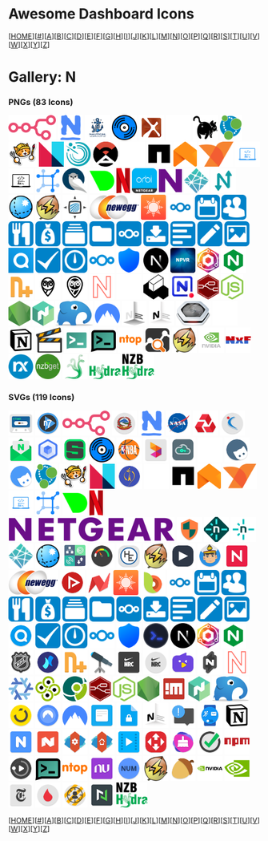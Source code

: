 # Awesome Dashboard Icons

[[HOME](..)][[#](gallery.md)][[A](gallery-a.md)][[B](gallery-b.md)][[C](gallery-c.md)][[D](gallery-d.md)][[E](gallery-e.md)][[F](gallery-f.md)][[G](gallery-g.md)][[H](gallery-h.md)][[I](gallery-i.md)][[J](gallery-j.md)][[K](gallery-k.md)][[L](gallery-l.md)][[M](gallery-m.md)][[N](gallery-n.md)][[O](gallery-o.md)][[P](gallery-p.md)][[Q](gallery-q.md)][[R](gallery-r.md)][[S](gallery-s.md)][[T](gallery-t.md)][[U](gallery-u.md)][[V](gallery-v.md)][[W](gallery-w.md)][[X](gallery-x.md)][[Y](gallery-y.md)][[Z](gallery-z.md)]

# Gallery: N

### PNGs (83 Icons)

<img src="../icons/n8n.png" alt="n8n" height="50"> <img src="../icons/nagios.png" alt="nagios" height="50"> <img src="../icons/nautical-backup.png" alt="nautical-backup" height="50"> <img src="../icons/navidrome.png" alt="navidrome" height="50"> <img src="../icons/ncore.png" alt="ncore" height="50"> <img src="../icons/neko-light.png" alt="neko-light" height="50"> <img src="../icons/neko.png" alt="neko" height="50"> <img src="../icons/neo4j.png" alt="neo4j" height="50"> <img src="../icons/neocities.png" alt="neocities" height="50"> <img src="../icons/neonlink.png" alt="neonlink" height="50"> <img src="../icons/nessus.png" alt="nessus" height="50"> <img src="../icons/netalertx.png" alt="netalertx" height="50"> <img src="../icons/netapp-light.png" alt="netapp-light" height="50"> <img src="../icons/netapp.png" alt="netapp" height="50"> <img src="../icons/netatmo.png" alt="netatmo" height="50"> <img src="../icons/netbird.png" alt="netbird" height="50"> <img src="../icons/netboot.png" alt="netboot" height="50"> <img src="../icons/netbootxyz.png" alt="netbootxyz" height="50"> <img src="../icons/netbox.png" alt="netbox" height="50"> <img src="../icons/netcam-studio.png" alt="netcam-studio" height="50"> <img src="../icons/netdata.png" alt="netdata" height="50"> <img src="../icons/netflix.png" alt="netflix" height="50"> <img src="../icons/netgear-orbi.png" alt="netgear-orbi" height="50"> <img src="../icons/netgear.png" alt="netgear" height="50"> <img src="../icons/netlify.png" alt="netlify" height="50"> <img src="../icons/netmaker.png" alt="netmaker" height="50"> <img src="../icons/netsurf.png" alt="netsurf" height="50"> <img src="../icons/network-ups-tools.png" alt="network-ups-tools" height="50"> <img src="../icons/network-weathermap.png" alt="network-weathermap" height="50"> <img src="../icons/newegg.png" alt="newegg" height="50"> <img src="../icons/newsblur.png" alt="newsblur" height="50"> <img src="../icons/nextcloud-blue.png" alt="nextcloud-blue" height="50"> <img src="../icons/nextcloud-calendar.png" alt="nextcloud-calendar" height="50"> <img src="../icons/nextcloud-contacts.png" alt="nextcloud-contacts" height="50"> <img src="../icons/nextcloud-cookbook.png" alt="nextcloud-cookbook" height="50"> <img src="../icons/nextcloud-cospend.png" alt="nextcloud-cospend" height="50"> <img src="../icons/nextcloud-deck.png" alt="nextcloud-deck" height="50"> <img src="../icons/nextcloud-files.png" alt="nextcloud-files" height="50"> <img src="../icons/nextcloud-light.png" alt="nextcloud-light" height="50"> <img src="../icons/nextcloud-ncdownloader.png" alt="nextcloud-ncdownloader" height="50"> <img src="../icons/nextcloud-news.png" alt="nextcloud-news" height="50"> <img src="../icons/nextcloud-notes.png" alt="nextcloud-notes" height="50"> <img src="../icons/nextcloud-photos.png" alt="nextcloud-photos" height="50"> <img src="../icons/nextcloud-talk.png" alt="nextcloud-talk" height="50"> <img src="../icons/nextcloud-tasks.png" alt="nextcloud-tasks" height="50"> <img src="../icons/nextcloud-timemanager.png" alt="nextcloud-timemanager" height="50"> <img src="../icons/nextcloud.png" alt="nextcloud" height="50"> <img src="../icons/nextdns.png" alt="nextdns" height="50"> <img src="../icons/nextjs.png" alt="nextjs" height="50"> <img src="../icons/nextpvr.png" alt="nextpvr" height="50"> <img src="../icons/nginx-proxy-manager.png" alt="nginx-proxy-manager" height="50"> <img src="../icons/nginx.png" alt="nginx" height="50"> <img src="../icons/nicotine-plus.png" alt="nicotine-plus" height="50"> <img src="../icons/nightscout-light.png" alt="nightscout-light" height="50"> <img src="../icons/nightscout.png" alt="nightscout" height="50"> <img src="../icons/nitter.png" alt="nitter" height="50"> <img src="../icons/nocobase-light.png" alt="nocobase-light" height="50"> <img src="../icons/nocobase.png" alt="nocobase" height="50"> <img src="../icons/nocodb.png" alt="nocodb" height="50"> <img src="../icons/node-red.png" alt="node-red" height="50"> <img src="../icons/nodejs-alt.png" alt="nodejs-alt" height="50"> <img src="../icons/nodejs.png" alt="nodejs" height="50"> <img src="../icons/nomad.png" alt="nomad" height="50"> <img src="../icons/nomie.png" alt="nomie" height="50"> <img src="../icons/nordvpn.png" alt="nordvpn" height="50"> <img src="../icons/notesnook-light.png" alt="notesnook-light" height="50"> <img src="../icons/notesnook.png" alt="notesnook" height="50"> <img src="../icons/notifiarr.png" alt="notifiarr" height="50"> <img src="../icons/notion-light.png" alt="notion-light" height="50"> <img src="../icons/notion.png" alt="notion" height="50"> <img src="../icons/nowshowing.png" alt="nowshowing" height="50"> <img src="../icons/ntfy-light.png" alt="ntfy-light" height="50"> <img src="../icons/ntfy.png" alt="ntfy" height="50"> <img src="../icons/ntop.png" alt="ntop" height="50"> <img src="../icons/ntopng.png" alt="ntopng" height="50"> <img src="../icons/nut.png" alt="nut" height="50"> <img src="../icons/nvidia.png" alt="nvidia" height="50"> <img src="../icons/nxfilter.png" alt="nxfilter" height="50"> <img src="../icons/nxlog.png" alt="nxlog" height="50"> <img src="../icons/nzbget.png" alt="nzbget" height="50"> <img src="../icons/nzbhydra.png" alt="nzbhydra" height="50"> <img src="../icons/nzbhydra2-light.png" alt="nzbhydra2-light" height="50"> <img src="../icons/nzbhydra2.png" alt="nzbhydra2" height="50">

### SVGs (119 Icons)

<img src="../icons/n-track-studio.svg" alt="n-track-studio" height="50"> <img src="../icons/n7player.svg" alt="n7player" height="50"> <img src="../icons/n8n.svg" alt="n8n" height="50"> <img src="../icons/nagarik-app.svg" alt="nagarik-app" height="50"> <img src="../icons/nagios.svg" alt="nagios" height="50"> <img src="../icons/nasa.svg" alt="nasa" height="50"> <img src="../icons/natwest.svg" alt="natwest" height="50"> <img src="../icons/naukricom.svg" alt="naukricom" height="50"> <img src="../icons/naver-mail.svg" alt="naver-mail" height="50"> <img src="../icons/naver-mybox.svg" alt="naver-mybox" height="50"> <img src="../icons/naver-series.svg" alt="naver-series" height="50"> <img src="../icons/navidrome.svg" alt="navidrome" height="50"> <img src="../icons/nba.svg" alt="nba" height="50"> <img src="../icons/ncell-app.svg" alt="ncell-app" height="50"> <img src="../icons/nebulo.svg" alt="nebulo" height="50"> <img src="../icons/neko.svg" alt="neko" height="50"> <img src="../icons/nekogram-x.svg" alt="nekogram-x" height="50"> <img src="../icons/nekogram.svg" alt="nekogram" height="50"> <img src="../icons/neo4j.svg" alt="neo4j" height="50"> <img src="../icons/neocities.svg" alt="neocities" height="50"> <img src="../icons/neonlink.svg" alt="neonlink" height="50"> <img src="../icons/nepal-telecom.svg" alt="nepal-telecom" height="50"> <img src="../icons/netapp-light.svg" alt="netapp-light" height="50"> <img src="../icons/netapp.svg" alt="netapp" height="50"> <img src="../icons/netatmo.svg" alt="netatmo" height="50"> <img src="../icons/netbird.svg" alt="netbird" height="50"> <img src="../icons/netboot.svg" alt="netboot" height="50"> <img src="../icons/netbox.svg" alt="netbox" height="50"> <img src="../icons/netdata.svg" alt="netdata" height="50"> <img src="../icons/netflix.svg" alt="netflix" height="50"> <img src="../icons/netgear.svg" alt="netgear" height="50"> <img src="../icons/netguard.svg" alt="netguard" height="50"> <img src="../icons/netlify-dark.svg" alt="netlify-dark" height="50"> <img src="../icons/netlify-light.svg" alt="netlify-light" height="50"> <img src="../icons/netlify.svg" alt="netlify" height="50"> <img src="../icons/netsurf.svg" alt="netsurf" height="50"> <img src="../icons/network-analyzer.svg" alt="network-analyzer" height="50"> <img src="../icons/network-cell-info-lite.svg" alt="network-cell-info-lite" height="50"> <img src="../icons/network-tools.svg" alt="network-tools" height="50"> <img src="../icons/network-ups-tools.svg" alt="network-ups-tools" height="50"> <img src="../icons/neutron-music-player.svg" alt="neutron-music-player" height="50"> <img src="../icons/new-sakpole.svg" alt="new-sakpole" height="50"> <img src="../icons/newchic.svg" alt="newchic" height="50"> <img src="../icons/newegg.svg" alt="newegg" height="50"> <img src="../icons/newpipe.svg" alt="newpipe" height="50"> <img src="../icons/news-break.svg" alt="news-break" height="50"> <img src="../icons/newsblur.svg" alt="newsblur" height="50"> <img src="../icons/next-browser.svg" alt="next-browser" height="50"> <img src="../icons/nextcloud-blue.svg" alt="nextcloud-blue" height="50"> <img src="../icons/nextcloud-calendar.svg" alt="nextcloud-calendar" height="50"> <img src="../icons/nextcloud-contacts.svg" alt="nextcloud-contacts" height="50"> <img src="../icons/nextcloud-cookbook.svg" alt="nextcloud-cookbook" height="50"> <img src="../icons/nextcloud-cospend.svg" alt="nextcloud-cospend" height="50"> <img src="../icons/nextcloud-deck.svg" alt="nextcloud-deck" height="50"> <img src="../icons/nextcloud-files.svg" alt="nextcloud-files" height="50"> <img src="../icons/nextcloud-light.svg" alt="nextcloud-light" height="50"> <img src="../icons/nextcloud-ncdownloader.svg" alt="nextcloud-ncdownloader" height="50"> <img src="../icons/nextcloud-news.svg" alt="nextcloud-news" height="50"> <img src="../icons/nextcloud-notes.svg" alt="nextcloud-notes" height="50"> <img src="../icons/nextcloud-photos.svg" alt="nextcloud-photos" height="50"> <img src="../icons/nextcloud-talk.svg" alt="nextcloud-talk" height="50"> <img src="../icons/nextcloud-tasks.svg" alt="nextcloud-tasks" height="50"> <img src="../icons/nextcloud-timemanager.svg" alt="nextcloud-timemanager" height="50"> <img src="../icons/nextcloud.svg" alt="nextcloud" height="50"> <img src="../icons/nextdns.svg" alt="nextdns" height="50"> <img src="../icons/nexterm.svg" alt="nexterm" height="50"> <img src="../icons/nextjs.svg" alt="nextjs" height="50"> <img src="../icons/nginx-proxy-manager.svg" alt="nginx-proxy-manager" height="50"> <img src="../icons/nginx.svg" alt="nginx" height="50"> <img src="../icons/nhl.svg" alt="nhl" height="50"> <img src="../icons/niagara-launcher.svg" alt="niagara-launcher" height="50"> <img src="../icons/nicotine-plus.svg" alt="nicotine-plus" height="50"> <img src="../icons/nightshift.svg" alt="nightshift" height="50"> <img src="../icons/nike-run-club.svg" alt="nike-run-club" height="50"> <img src="../icons/nike-training.svg" alt="nike-training" height="50"> <img src="../icons/nimo-tv.svg" alt="nimo-tv" height="50"> <img src="../icons/nitroshare.svg" alt="nitroshare" height="50"> <img src="../icons/nitter.svg" alt="nitter" height="50"> <img src="../icons/nixos.svg" alt="nixos" height="50"> <img src="../icons/nlnet-foundation.svg" alt="nlnet-foundation" height="50"> <img src="../icons/nlnet-labs.svg" alt="nlnet-labs" height="50"> <img src="../icons/node-red.svg" alt="node-red" height="50"> <img src="../icons/nodejs-alt.svg" alt="nodejs-alt" height="50"> <img src="../icons/nodejs.svg" alt="nodejs" height="50"> <img src="../icons/nomachine.svg" alt="nomachine" height="50"> <img src="../icons/nomad.svg" alt="nomad" height="50"> <img src="../icons/nomie.svg" alt="nomie" height="50"> <img src="../icons/noon.svg" alt="noon" height="50"> <img src="../icons/nord-vpn.svg" alt="nord-vpn" height="50"> <img src="../icons/nordvpn.svg" alt="nordvpn" height="50"> <img src="../icons/notally.svg" alt="notally" height="50"> <img src="../icons/note-crypt-pro.svg" alt="note-crypt-pro" height="50"> <img src="../icons/notesnook.svg" alt="notesnook" height="50"> <img src="../icons/notification-widget.svg" alt="notification-widget" height="50"> <img src="../icons/notify-for-mi-band.svg" alt="notify-for-mi-band" height="50"> <img src="../icons/notion.svg" alt="notion" height="50"> <img src="../icons/noto.svg" alt="noto" height="50"> <img src="../icons/nougat-launcher.svg" alt="nougat-launcher" height="50"> <img src="../icons/nova-launcher-settings.svg" alt="nova-launcher-settings" height="50"> <img src="../icons/nova-launcher.svg" alt="nova-launcher" height="50"> <img src="../icons/nova-video-player.svg" alt="nova-video-player" height="50"> <img src="../icons/novaposhtaa.svg" alt="novaposhtaa" height="50"> <img src="../icons/noxcleaner.svg" alt="noxcleaner" height="50"> <img src="../icons/nozbe.svg" alt="nozbe" height="50"> <img src="../icons/npm.svg" alt="npm" height="50"> <img src="../icons/nrg-player.svg" alt="nrg-player" height="50"> <img src="../icons/ntfy.svg" alt="ntfy" height="50"> <img src="../icons/ntop.svg" alt="ntop" height="50"> <img src="../icons/nubank.svg" alt="nubank" height="50"> <img src="../icons/num.svg" alt="num" height="50"> <img src="../icons/nut.svg" alt="nut" height="50"> <img src="../icons/nutstore.svg" alt="nutstore" height="50"> <img src="../icons/nvidia-logo.svg" alt="nvidia-logo" height="50"> <img src="../icons/nvidia.svg" alt="nvidia" height="50"> <img src="../icons/nytimes.svg" alt="nytimes" height="50"> <img src="../icons/nz-blood.svg" alt="nz-blood" height="50"> <img src="../icons/nz-covid-tracer.svg" alt="nz-covid-tracer" height="50"> <img src="../icons/nzb360.svg" alt="nzb360" height="50"> <img src="../icons/nzbhydra2.svg" alt="nzbhydra2" height="50">

[[HOME](..)][[#](gallery.md)][[A](gallery-a.md)][[B](gallery-b.md)][[C](gallery-c.md)][[D](gallery-d.md)][[E](gallery-e.md)][[F](gallery-f.md)][[G](gallery-g.md)][[H](gallery-h.md)][[I](gallery-i.md)][[J](gallery-j.md)][[K](gallery-k.md)][[L](gallery-l.md)][[M](gallery-m.md)][[N](gallery-n.md)][[O](gallery-o.md)][[P](gallery-p.md)][[Q](gallery-q.md)][[R](gallery-r.md)][[S](gallery-s.md)][[T](gallery-t.md)][[U](gallery-u.md)][[V](gallery-v.md)][[W](gallery-w.md)][[X](gallery-x.md)][[Y](gallery-y.md)][[Z](gallery-z.md)]

